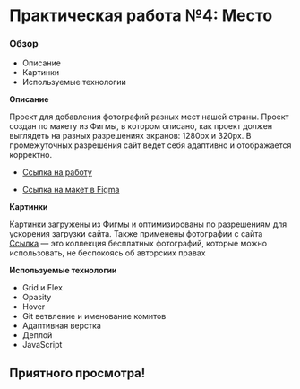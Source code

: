 # Практическая работа №4: Место

### Обзор
* Описание
* Картинки
* Используемые технологии

**Описание**

Проект для добавления фотографий разных мест нашей страны.
Проект создан по макету из Фигмы, в котором описано, как проект должен выглядеть на разных разрешениях экранов:
1280px и 320px.
В промежуточных разрешения сайт ведет себя адаптивно и отображается корректно.

* [Ссылка на работу](https://alexandr-mokhov.github.io/mesto/)

* [Ссылка на макет в Figma](https://www.figma.com/file/2cn9N9jSkmxD84oJik7xL7/JavaScript.-Sprint-4?node-id=0%3A1)

**Картинки**

Картинки загружены из Фигмы и оптимизированы по разрешениям для ускорения загрузки сайта.
Также применены фотографии с сайта [Ссылка](https://unsplash.com) — это коллекция бесплатных фотографий, которые можно использовать, не беспокоясь об авторских правах

**Используемые технологии**

* Grid и Flex
* Opasity
* Hover
* Git ветвление и именование комитов
* Адаптивная верстка
* Деплой
* JavaScript

## Приятного просмотра!

